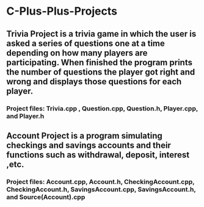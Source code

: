 # C-Plus-Plus-Projects
## Trivia Project is a trivia game in which the user is asked a series of questions one at a time depending on how many players are participating. When finished the program prints the number of questions the player got right and wrong and displays those questions for each player.
### Project files: Trivia.cpp , Question.cpp, Question.h, Player.cpp, and Player.h


## Account Project is a program simulating checkings and savings accounts and their functions such as withdrawal, deposit, interest ,etc.
### Project files: Account.cpp, Account.h, CheckingAccount.cpp, CheckingAccount.h, SavingsAccount.cpp, SavingsAccount.h, and Source(Account).cpp
